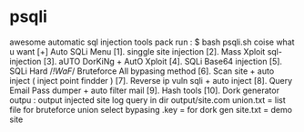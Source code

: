 # psqli
awesome automatic sql injection tools pack
run :
$ bash psqli.sh
coise what u want
[+] Auto SQLi Menu
[1]. singgle site injection
[2]. Mass Xploit sql-injection
[3]. aUTO DorKiNg + AutO Xploit
[4]. SQLi Base64 injection
[5]. SQLi Hard /*!WaF*/ Bruteforce All bypasing method
[6]. Scan site + auto inject ( inject point findder )
[7]. Reverse ip vuln sqli + auto inject
[8]. Query Email Pass dumper + auto filter mail
[9]. Hash tools
[10]. Dork generator
outpu :
output injected site log query in dir output/site.com
union.txt = list file for bruteforce union select bypasing
.key = for dork gen
site.txt = demo site


